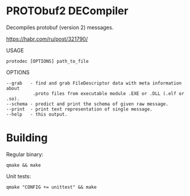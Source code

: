 PROTObuf2 DECompiler
====================
Decompiles protobuf (version 2) messages.

https://habr.com/ru/post/321790/

USAGE

    protodec [OPTIONS] path_to_file

OPTIONS

    --grab   - find and grab FileDescriptor data with meta information about
              .proto files from executable module .EXE or .DLL (.elf or .so).
    --schema - predict and print the schema of given raw message.
    --print  - print text representation of single message.
    --help   - this output.

Building
========

Regular binary:

```shell
qmake && make
```

Unit tests:

```shell
qmake "CONFIG += unittest" && make
```
